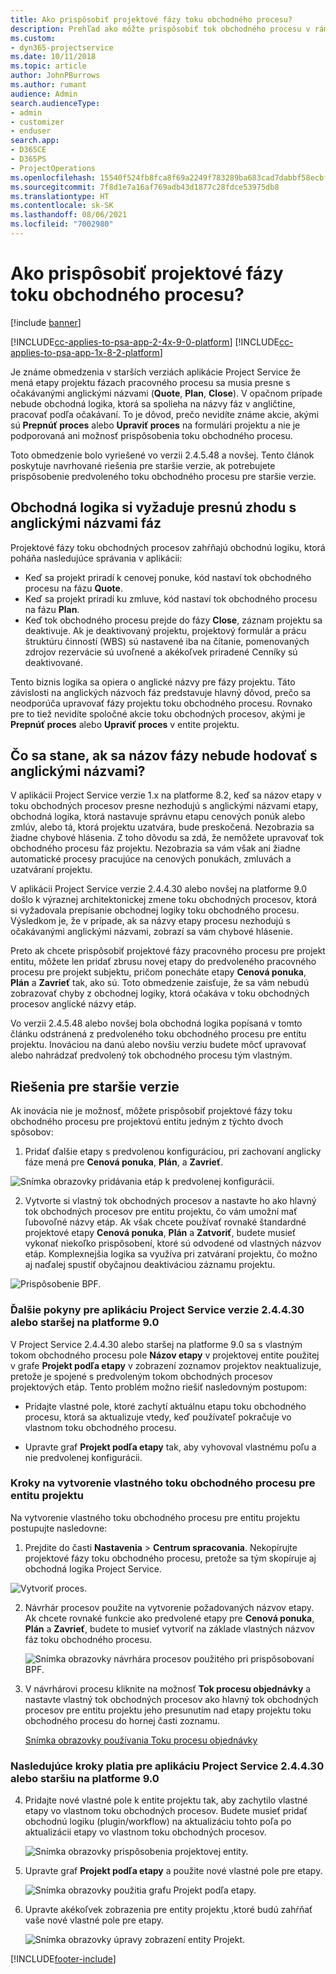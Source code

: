 ```yaml
---
title: Ako prispôsobiť projektové fázy toku obchodného procesu?
description: Prehľad ako môžte prispôsobiť tok obchodného procesu v rámci etáp projektu?
ms.custom:
- dyn365-projectservice
ms.date: 10/11/2018
ms.topic: article
author: JohnPBurrows
ms.author: rumant
audience: Admin
search.audienceType:
- admin
- customizer
- enduser
search.app:
- D365CE
- D365PS
- ProjectOperations
ms.openlocfilehash: 15540f524fb8fca8f69a2249f783289ba683cad7dabbf58ecbf620d147e5d491
ms.sourcegitcommit: 7f8d1e7a16af769adb43d1877c28fdce53975db8
ms.translationtype: HT
ms.contentlocale: sk-SK
ms.lasthandoff: 08/06/2021
ms.locfileid: "7002980"
---
```

# <a name="how-do-i-customize-the-project-stages-business-process-flow"></a>Ako prispôsobiť projektové fázy toku obchodného procesu?

[!include [banner](../includes/psa-now-project-operations.md)]

[!INCLUDE[cc-applies-to-psa-app-2-4x-9-0-platform](../includes/cc-applies-to-psa-app-2-4x-9-0-platform.md)]
[!INCLUDE[cc-applies-to-psa-app-1x-8-2-platform](../includes/cc-applies-to-psa-app-1x-8-2-platform.md)]

Je známe obmedzenia v starších verziách aplikácie Project Service že mená etapy projektu fázach pracovného procesu sa musia presne s očakávanými anglickými názvami (**Quote**, **Plan**, **Close**). V opačnom prípade nebude obchodná logika, ktorá sa spolieha na názvy fáz v angličtine, pracovať podľa očakávaní. To je dôvod, prečo nevidíte známe akcie, akými sú **Prepnúť proces** alebo **Upraviť proces** na formulári projektu a nie je podporovaná ani možnosť prispôsobenia toku obchodného procesu. 

Toto obmedzenie bolo vyriešené vo verzii 2.4.5.48 a novšej. Tento článok poskytuje navrhované riešenia pre staršie verzie, ak potrebujete prispôsobenie predvoleného toku obchodného procesu pre staršie verzie.  

## <a name="business-logic-requires-an-exact-match-with-english-stage-names"></a>Obchodná logika si vyžaduje presnú zhodu s anglickými názvami fáz

Projektové fázy toku obchodných procesov zahŕňajú obchodnú logiku, ktorá poháňa nasledujúce správania v aplikácii:
- Keď sa projekt priradí k cenovej ponuke, kód nastaví tok obchodného procesu na fázu **Quote**.
- Keď sa projekt priradí ku zmluve, kód nastaví tok obchodného procesu na fázu **Plan**.
- Keď tok obchodného procesu prejde do fázy **Close**, záznam projektu sa deaktivuje. Ak je deaktivovaný projektu, projektový formulár a prácu štruktúru činností (WBS) sú nastavené iba na čítanie, pomenovaných zdrojov rezervácie sú uvoľnené a akékoľvek priradené Cenníky sú deaktivované.

Tento biznis logika sa opiera o anglické názvy pre fázy projektu. Táto závislosti na anglických názvoch fáz predstavuje hlavný dôvod, prečo sa neodporúča upravovať fázy projektu toku obchodného procesu. Rovnako pre to tiež nevidíte spoločné akcie toku obchodných procesov, akými je **Prepnúť proces** alebo **Upraviť proces** v entite projektu.

## <a name="what-happens-if-the-stage-names-dont-match-the-english-names"></a>Čo sa stane, ak sa názov fázy nebude hodovať s anglickými názvami?

V aplikácii Project Service verzie 1.x na platforme 8.2, keď sa názov etapy v toku obchodných procesov presne nezhodujú s anglickými názvami etapy, obchodná logika, ktorá nastavuje správnu etapu cenových ponúk alebo zmlúv, alebo tá, ktorá projektu uzatvára, bude preskočená. Nezobrazia sa žiadne chybové hlásenia. Z toho dôvodu sa zdá, že nemôžete upravovať tok obchodného procesu fáz projektu. Nezobrazia sa vám však ani žiadne automatické procesy pracujúce na cenových ponukách, zmluvách a uzatváraní projektu.

V aplikácii Project Service verzie 2.4.4.30 alebo novšej na platforme 9.0 došlo k výraznej architektonickej zmene toku obchodných procesov, ktorá si vyžadovala prepísanie obchodnej logiky toku obchodného procesu. Výsledkom je, že v prípade, ak sa názvy etapy procesu nezhodujú s očakávanými anglickými názvami, zobrazí sa vám chybové hlásenie. 

Preto ak chcete prispôsobiť projektové fázy pracovného procesu pre projekt entitu, môžete len pridať zbrusu novej etapy do predvoleného pracovného procesu pre projekt subjektu, pričom ponecháte etapy **Cenová ponuka**, **Plán** a **Zavrieť** tak, ako sú. Toto obmedzenie zaisťuje, že sa vám nebudú zobrazovať chyby z obchodnej logiky, ktorá očakáva v toku obchodných procesov anglické názvy etáp.

Vo verzii 2.4.5.48 alebo novšej bola obchodná logika popísaná v tomto článku odstránená z predvoleného toku obchodného procesu pre entitu projektu. Inováciou na danú alebo novšiu verziu budete môcť upravovať alebo nahrádzať predvolený tok obchodného procesu tým vlastným. 

## <a name="workarounds-for-earlier-versions"></a>Riešenia pre staršie verzie

Ak inovácia nie je možnosť, môžete prispôsobiť projektové fázy toku obchodného procesu pre projektovú entitu jedným z týchto dvoch spôsobov:

1. Pridať ďalšie etapy s predvolenou konfiguráciou, pri zachovaní anglicky fáze mená pre **Cenová ponuka**, **Plán**, a **Zavrieť**.


![Snímka obrazovky pridávania etáp k predvolenej konfigurácii.](media/FAQ-Customize-BPF-1.png)
 
2. Vytvorte si vlastný tok obchodných procesov a nastavte ho ako hlavný tok obchodných procesov pre entitu projektu, čo vám umožní mať ľubovoľné názvy etáp. Ak však chcete používať rovnaké štandardné projektové etapy **Cenová ponuka**, **Plán** a **Zatvoriť**, budete musieť vykonať niekoľko prispôsobení, ktoré sú odvodené od vlastných názvov etáp. Komplexnejšia logika sa využíva pri zatváraní projektu, čo možno aj naďalej spustiť obyčajnou deaktiváciou záznamu projektu.

![Prispôsobenie BPF.](media/FAQ-Customize-BPF-2.png)

### <a name="additional-considerations-for-project-service-app-version-24430-or-earlier-on-platform-90"></a>Ďalšie pokyny pre aplikáciu Project Service verzie 2.4.4.30 alebo staršej na platforme 9.0

V Project Service 2.4.4.30 alebo staršej na platforme 9.0 sa s vlastným tokom obchodného procesu pole **Názov etapy** v projektovej entite použitej v grafe **Projekt podľa etapy** v zobrazení zoznamov projektov neaktualizuje, pretože je spojené s predvoleným tokom obchodných procesov projektových etáp. Tento problém možno riešiť nasledovným postupom:

- Pridajte vlastné pole, ktoré zachytí aktuálnu etapu toku obchodného procesu, ktorá sa aktualizuje vtedy, keď používateľ pokračuje vo vlastnom toku obchodného procesu.

- Upravte graf **Projekt podľa etapy** tak, aby vyhovoval vlastnému poľu a nie predvolenej konfigurácii.

### <a name="steps-to-create-your-own-business-process-flow-for-the-project-entity"></a>Kroky na vytvorenie vlastného toku obchodného procesu pre entitu projektu

Na vytvorenie vlastného toku obchodného procesu pre entitu projektu postupujte nasledovne:

1. Prejdite do časti **Nastavenia** > **Centrum spracovania**. Nekopírujte projektové fázy toku obchodného procesu, pretože sa tým skopíruje aj obchodná logika Project Service.

  ![Vytvoriť proces.](media/FAQ-Customize-BPF-3.png)

2. Návrhár procesov použite na vytvorenie požadovaných názvov etapy. Ak chcete rovnaké funkcie ako predvolené etapy pre **Cenová ponuka**, **Plán** a **Zavrieť**, budete to musieť vytvoriť na základe vlastných názvov fáz toku obchodného procesu.

   ![Snímka obrazovky návrhára procesov použitého pri prispôsobovaní BPF.](media/FAQ-Customize-BPF-4.png) 

3. V návrhárovi procesu kliknite na možnosť **Tok procesu objednávky** a nastavte vlastný tok obchodných procesov ako hlavný tok obchodných procesov pre entitu projektu jeho presunutím nad etapy projektu toku obchodného procesu do hornej časti zoznamu.


   [Snímka obrazovky používania Toku procesu objednávky](media/FAQ-Customize-BPF-5-720.png)

### <a name="the-following-steps-apply-to-project-service-app-24430-or-earlier-on-the-90-platform"></a>Nasledujúce kroky platia pre aplikáciu Project Service 2.4.4.30 alebo staršiu na platforme 9.0

4. Pridajte nové vlastné pole k entite projektu tak, aby zachytilo vlastné etapy vo vlastnom toku obchodných procesov. Budete musieť pridať obchodnú logiku (plugin/workflow) na aktualizáciu tohto poľa po aktualizácii etapy vo vlastnom toku obchodných procesov.

   ![Snímka obrazovky prispôsobenia projektovej entity.](media/FAQ-Customize-BPF-6-720.png)

5. Upravte graf **Projekt podľa etapy** a použite nové vlastné pole pre etapy.

   ![Snímka obrazovky použitia grafu Projekt podľa etapy.](media/FAQ-Customize-BPF-7-720.png)

6. Upravte akékoľvek zobrazenia pre entity projektu ,ktoré budú zahŕňať vaše nové vlastné pole pre etapy.

   ![Snímka obrazovky úpravy zobrazení entity Projekt.](media/FAQ-Customize-BPF-8-720.png)



[!INCLUDE[footer-include](../includes/footer-banner.md)]